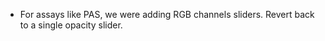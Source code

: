 - For assays like PAS, we were adding RGB channels sliders. Revert back to a single opacity slider.
